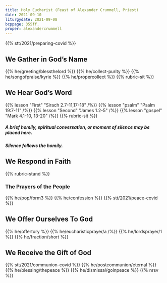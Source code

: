 ```yaml
---
title: Holy Eucharist (Feast of Alexander Crummell, Priest)
date: 2021-09-10
liturgydate: 2021-09-08
bcppage: 355ff.
proper: alexandercrummell
---
```

{{% stt/2021/preparing-covid %}}

## We Gather in God’s Name
{{% he/greeting/blessthelord %}}
{{% he/collect-purity %}}
{{% he/songofpraise/kyrie %}}
{{% he/propercollect %}}
{{% rubric-sit %}}

## We Hear God’s Word
{{% lesson "First" "Sirach 2.7-11,17-18" /%}}
{{% lesson "psalm" "Psalm 19:7-11" /%}}
{{% lesson "Second" "James 1.2-5" /%}}
{{% lesson "gospel" "Mark 4.1-10, 13-20" /%}}
{{% rubric-sit %}}
##### A brief homily, spiritual conversation, or moment of silence may be placed here.
##### Silence follows the homily.

## We Respond in Faith

{{% rubric-stand %}}

### The Prayers of the People
{{% he/pop/form3 %}}
{{% he/confession %}}
{{% stt/2021/peace-covid %}}

## We Offer Ourselves To God
{{% he/offertory %}}
{{% he/eucharisticprayer/a /%}}
{{% he/lordsprayer/1 %}}
{{% he/fraction/short %}}

## We Receive the Gift of God
{{% stt/2021/communion-covid %}}
{{% he/postcommunion/eternal %}}
{{% he/blessing/thepeace %}}
{{% he/dismissal/goinpeace %}}
{{% nrsv %}}
